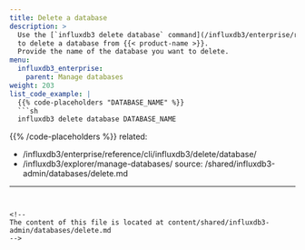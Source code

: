 ```yaml
---
title: Delete a database
description: >
  Use the [`influxdb3 delete database` command](/influxdb3/enterprise/reference/cli/influxdb3/delete/database/)
  to delete a database from {{< product-name >}}.
  Provide the name of the database you want to delete.
menu:
  influxdb3_enterprise:
    parent: Manage databases
weight: 203
list_code_example: |
  {{% code-placeholders "DATABASE_NAME" %}}
  ```sh
  influxdb3 delete database DATABASE_NAME
  ```
  {{% /code-placeholders %}}
related:
  - /influxdb3/enterprise/reference/cli/influxdb3/delete/database/
  - /influxdb3/explorer/manage-databases/
source: /shared/influxdb3-admin/databases/delete.md
---
```


<!--
The content of this file is located at content/shared/influxdb3-admin/databases/delete.md
-->
